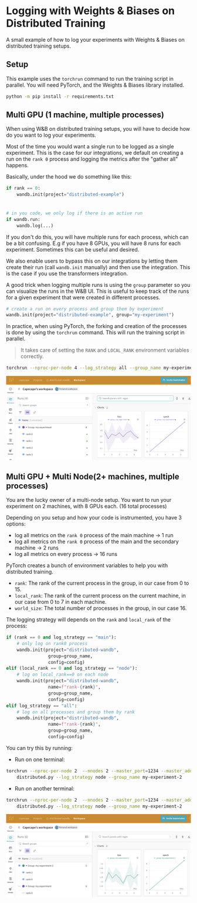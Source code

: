 # Logging with Weights & Biases on Distributed Training

A small example of how to log your experiments with Weights & Biases on distributed training setups.

## Setup

This example uses the `torchrun` command to run the training script in parallel. You will need PyTorch, and the Weights & Biases library installed.

```bash
python -m pip install -r requirements.txt
```

## Multi GPU (1 machine, multiple processes)

When using W&B on distributed training setups, you will have to decide how do you want to log your experiments.

Most of the time you would want a single run to be logged as a single experiment. This is the case for our integrations, we default on creating a run on the `rank 0` process and logging the metrics after the "gather all" happens.

Basically, under the hood we do something like this:

```python
if rank == 0:
    wandb.init(project="distributed-example")


# in you code, we only log if there is an active run
if wandb.run:
    wandb.log(...)
```

If you don't do this, you will have multiple runs for each process, which can be a bit confusing. E.g if you have 8 GPUs, you will have 8 runs for each experiment. Sometimes this can be useful and desired.

We also enable users to bypass this on our integrations by letting them create their run (call `wandb.init` manually) and then use the integration. This is the case if you use the transformers integration. 

A good trick when logging multiple runs is using the `group` parameter so you can visualize the runs in the W&B UI. This is useful to keep track of the runs for a given experiment that were created in different processes.

```python
# create a run on every process and group them by experiment
wandb.init(project="distributed-example", group="my-experiment")
```

In practice, when using PyTorch, the forking and creation of the processes is done by using the `torchrun` command. This will run the training script in parallel. 

> It takes care of setting the `RANK` and `LOCAL_RANK` environment variables correctly.

```bash
torchrun --nproc-per-node 4 --log_strategy all --group_name my-experiment
```

![W&B UI](assets/1node-4gpu.png)

## Multi GPU + Multi Node(2+ machines, multiple processes)

You are the lucky owner of a multi-node setup. You want to run your experiment on 2 machines, with 8 GPUs each. (16 total processes)

Depending on you setup and how your code is instrumented, you have 3 options:

- log all metrics on the `rank 0` process of the main machine  -> 1 run
- log all metrics on the `rank 0` process of the main and the secondary machine -> 2 runs
- log all metrics on every process -> 16 runs

PyTorch creates a bunch of environment variables to help you with distributed training.

- `rank`: The rank of the current process in the group, in our case from 0 to 15.
- `local_rank`: The rank of the current process on the current machine, in our case from 0 to 7 in each machine.
- `world_size`: The total number of processes in the group, in our case 16.

The logging strategy will depends on the `rank` and `local_rank` of the process:

```python
if (rank == 0 and log_strategy == "main"):
    # only log on rank0 process
    wandb.init(project="distributed-wandb", 
                group=group_name,
                config=config)
elif (local_rank == 0 and log_strategy == "node"):
    # log on local_rank==0 on each node
    wandb.init(project="distributed-wandb", 
                name=f"rank-{rank}",
                group=group_name,
                config=config)
elif log_strategy == "all":
    # log on all processes and group them by rank
    wandb.init(project="distributed-wandb", 
                name=f"rank-{rank}",
                group=group_name, 
                config=config)
```

You can try this by running:
- Run on one terminal:

```bash
torchrun --nproc-per-node 2  --nnodes 2 --master_port=1234 --master_addr=localhost --node_rank 0 \
    distributed.py --log_strategy node --group_name my-experiment-2
```
- Run on another terminal:

```bash
torchrun --nproc-per-node 2  --nnodes 2 --master_port=1234 --master_addr=localhost --node_rank 1 \
    distributed.py --log_strategy node --group_name my-experiment-2
```

![W&B UI](assets/2node-2gpu.png)